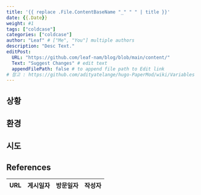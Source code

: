 ```yaml
---
title: '{{ replace .File.ContentBaseName "_" " " | title }}'
date: {{.Date}}
weight: #1
tags: ["coldcase"]
categories: ["coldcase"]
author: "Leaf" # ["Me", "You"] multiple authors
description: "Desc Text."
editPost:
  URL: "https://github.com/leaf-nam/blog/blob/main/content/"
  Text: "Suggest Changes" # edit text
  appendFilePath: false # to append file path to Edit link
# 참고 : https://github.com/adityatelange/hugo-PaperMod/wiki/Variables
---
```

## 상황

## 환경

## 시도

## References

| URL | 게시일자 | 방문일자 | 작성자 |
| :-- | :------- | :------- | :----- |
